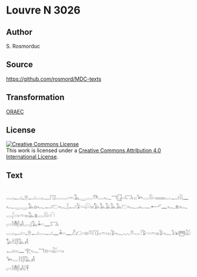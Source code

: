 # Louvre N 3026

## Author

S. Rosmorduc

## Source

https://github.com/rosmord/MDC-texts

## Transformation

[ORAEC](https://oraec.github.io/)

## License

<a rel="license" href="http://creativecommons.org/licenses/by/4.0/"><img alt="Creative Commons License" style="border-width:0" src="https://i.creativecommons.org/l/by/4.0/88x31.png" /></a><br />This work is licensed under a <a rel="license" href="http://creativecommons.org/licenses/by/4.0/">Creative Commons Attribution 4.0 International License</a>.

## Text

<br>
𓂋𓊪𓂝𓄂𓂝𓂋𓏤𓊃𓉔𓂋𓂋𓏛𓅓𓇾𓂋𓇥𓂋𓆑𓄓𓉗𓏏𓉐𓏥𓅨𓂋𓇋𓇋𓏏𓏤𓏤𓏤𓏤𓏤𓏤𓏤𓏤𓏤𓂋𓂝𓇋𓇋𓈖𓆑𓇾𓇾𓅓𓐍𓆑𓂝𓂬𓆑𓂭𓂝𓅱𓏏𓋨𓏤𓏤𓏤𓅃𓅓𓄿𓅓𓅓𓂬𓆑𓂜𓊃𓄡𓄔𓈖𓆑𓁷𓏤𓆑𓂋𓆄𓏏𓏤𓏛𓏤𓏤𓏤𓅓𓁷𓂋𓇋𓇋𓏏𓐡<br>
𓊪𓏏𓎛𓄟𓋴𓀻𓐙𓊤𓅓𓇓𓏏𓈖𓉐𓏤<br>
𓂋𓊪𓂝𓏏𓄂𓂝𓂋𓂝𓈖𓇓𓏏𓈖𓀯𓆎𓏏𓊖𓌨𓉔𓊪𓏛𓏥𓅱𓆑𓈅𓈅𓌨𓂋𓎗𓅱𓏏𓏛𓏤𓏤𓏤𓅱𓆑𓃥𓉪𓅷𓅃𓌂𓍏𓋴𓅓𓀻<br>
𓂝𓏥𓈖𓂀𓆑𓄓𓊖𓏏𓏤𓅷𓏏𓏭<br>
𓅨𓂋𓌂𓍏𓋴𓅓𓀻<br>
𓊪𓏏𓎛𓄟𓋴𓀻𓄙𓋹<br>
